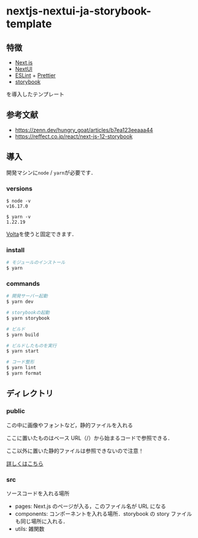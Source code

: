 # nextjs-nextui-ja-storybook-template

## 特徴

- [Next.js](https://nextjs.org/)
- [NextUI](https://nextui.org/)
- [ESLint](https://eslint.org/) + [Prettier](https://prettier.io/)
- [storybook](https://storybook.js.org/)

を導入したテンプレート

## 参考文献

- https://zenn.dev/hungry_goat/articles/b7ea123eeaaa44
- https://reffect.co.jp/react/next-js-12-storybook

## 導入

開発マシンに`node` / `yarn`が必要です．

### versions

```
$ node -v
v16.17.0

$ yarn -v
1.22.19
```

[Volta](https://volta.sh/)を使うと固定できます．

### install

```bash
# モジュールのインストール
$ yarn
```

### commands

```bash
# 開発サーバー起動
$ yarn dev

# storybookの起動
$ yarn storybook

# ビルド
$ yarn build

# ビルドしたものを実行
$ yarn start

# コード整形
$ yarn lint
$ yarn format
```

## ディレクトリ

### public

この中に画像やフォントなど，静的ファイルを入れる

ここに置いたものはベース URL（/）から始まるコードで参照できる．

ここ以外に置いた静的ファイルは参照できないので注意！

[詳しくはこちら](https://nextjs.org/docs/basic-features/static-file-serving)

### src

ソースコードを入れる場所

- pages: Next.js のページが入る，このファイル名が URL になる
- components: コンポーネントを入れる場所．storybook の story ファイルも同じ場所に入れる．
- utils: 雑関数
